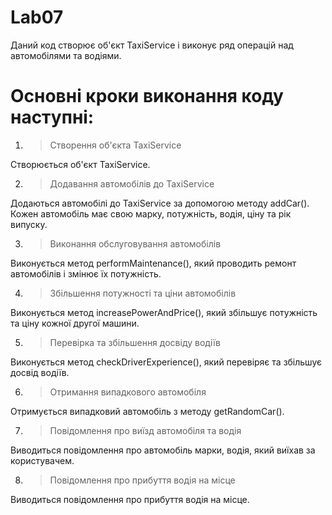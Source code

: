 # Lab07

Даний код створює об'єкт TaxiService і виконує ряд операцій над автомобілями та водіями. 

#
# Основні кроки виконання коду наступні:

1. >Створення об'єкта TaxiService

Створюється об'єкт TaxiService.

2. >Додавання автомобілів до TaxiService

Додаються автомобілі до TaxiService за допомогою методу addCar(). Кожен автомобіль має свою марку, потужність, водія, ціну та рік випуску.

3. >Виконання обслуговування автомобілів

Виконується метод performMaintenance(), який проводить ремонт автомобілів і змінює їх потужність.

4. >Збільшення потужності та ціни автомобілів

Виконується метод increasePowerAndPrice(), який збільшує потужність та ціну кожної другої машини.

5. >Перевірка та збільшення досвіду водіїв

Виконується метод checkDriverExperience(), який перевіряє та збільшує досвід водіїв.

6. >Отримання випадкового автомобіля

Отримується випадковий автомобіль з методу getRandomCar().

7. >Повідомлення про виїзд автомобіля та водія

Виводиться повідомлення про автомобіль марки, водія, який виїхав за користувачем.

8. >Повідомлення про прибуття водія на місце

Виводиться повідомлення про прибуття водія на місце.



